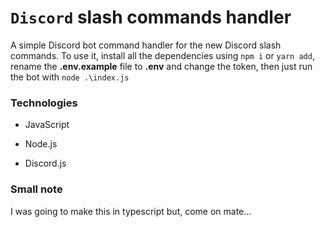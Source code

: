 #  `Discord` slash commands handler

A simple Discord bot command handler for the new Discord slash commands. To use it, install all the dependencies using `npm i` or `yarn add`, rename the **.env.example** file to **.env** and change the token, then just run the bot with `node .\index.js`

### Technologies

* JavaScript

* Node.js

* Discord.js

### Small note
I was going to make this in typescript but, come on mate...